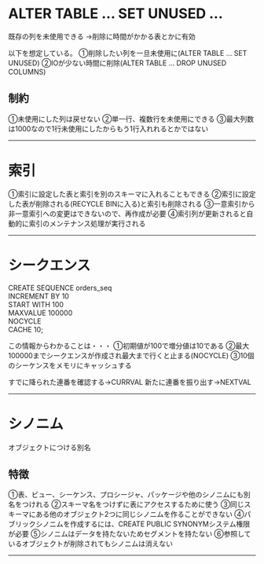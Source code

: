 # ALTER TABLE ... SET UNUSED ... 

既存の列を未使用できる
→削除に時間がかかる表とかに有効

以下を想定している。
①削除したい列を一旦未使用に(ALTER TABLE ... SET UNUSED)
②IOが少ない時間に削除(ALTER TABLE ... DROP UNUSED COLUMNS)

## 制約
①未使用にした列は戻せない
②単一行、複数行を未使用にできる
③最大列数は1000なので1行未使用にしたからもう1行入れれるとかではない

---
# 索引

①索引に設定した表と索引を別のスキーマに入れることもできる
②索引に設定した表が削除される(RECYCLE BINに入る)と索引も削除される
③一意索引から非一意索引への変更はできないので、再作成が必要
④索引列が更新されると自動的に索引のメンテナンス処理が実行される

---
# シークエンス

CREATE SEQUENCE orders_seq  
INCREMENT BY 10  
START WITH 100  
MAXVALUE 100000  
NOCYCLE  
CACHE 10;

この情報からわかることは・・・
①初期値が100で増分値は10である
②最大100000までシークエンスが作成され最大まで行くと止まる(NOCYCLE)
③10個のシーケンスをメモリにキャッシュする

すでに降られた連番を確認する→CURRVAL
新たに連番を振り出す→NEXTVAL

---
# シノニム

オブジェクトにつける別名

## 特徴
①表、ビュー、シーケンス、プロシージャ、パッケージや他のシノニムにも別名をつけれる
②スキーマ名をつけずに表にアクセスするために使う
③同じスキーマにある他のオブジェクト2つに同じシノニムを作ることができない
④パブリックシノニムを作成するには、CREATE PUBLIC SYNONYMシステム権限が必要
⑤シノニムはデータを持たないためセグメントを持たない
⑥参照しているオブジェクトが削除されてもシノニムは消えない

---



